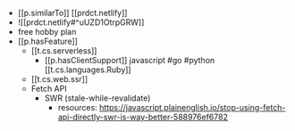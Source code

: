 


- [[p.similarTo]] [[prdct.netlify]]
- ![[prdct.netlify#^uUZD1OtrpGRW]]
- free hobby plan
- [[p.hasFeature]] 
  - [[t.cs.serverless]]
    - [[p.hasClientSupport]] javascript #go #python [[t.cs.languages.Ruby]]
  - [[t.cs.web.ssr]]
  - Fetch API
    - SWR (stale-while-revalidate)
      - resources:  https://javascript.plainenglish.io/stop-using-fetch-api-directly-swr-is-way-better-588976ef6782
